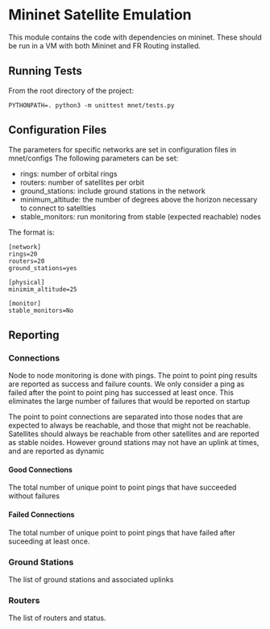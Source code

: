 # Mininet Satellite Emulation

This module contains the code with dependencies on mininet. These should be run in a VM with both Mininet and FR Routing installed.

## Running Tests

From the root directory of the project:

```
PYTHONPATH=. python3 -m unittest mnet/tests.py
```

## Configuration Files

The parameters for specific networks are set in configuration files in mnet/configs
The following parameters can be set:
- rings: number of orbital rings
- routers: number of satellites per orbit
- ground_stations: include ground stations in the network
- minimum_altitude: the number of degrees above the horizon necessary to connect to satellties
- stable_monitors: run monitoring from stable (expected reachable) nodes

The format is:

```
[network]
rings=20
routers=20
ground_stations=yes

[physical]
minimim_altitude=25

[monitor]
stable_monitors=No
```

## Reporting


### Connections
Node to node monitoring is done with pings. The point to point ping results
are reported as success and failure counts. We only consider a ping as failed 
after the point to point ping has successed at least once. This eliminates
the large number of failures that would be reported on startup

The point to point connections are separated into those nodes that are
expected to always be reachable, and those that might not be reachable.
Satellites should always be reachable from other satellites and are
reported as stable noides. However ground stations may not have an uplink
at times, and are reported as dynamic

#### Good Connections

The total number of unique point to point pings that have succeeded without
failures

#### Failed Connections

The total number of unique point to point pings that have failed after 
suceeding at least once.

### Ground Stations

The list of ground stations and associated uplinks

### Routers

The list of routers and status.




